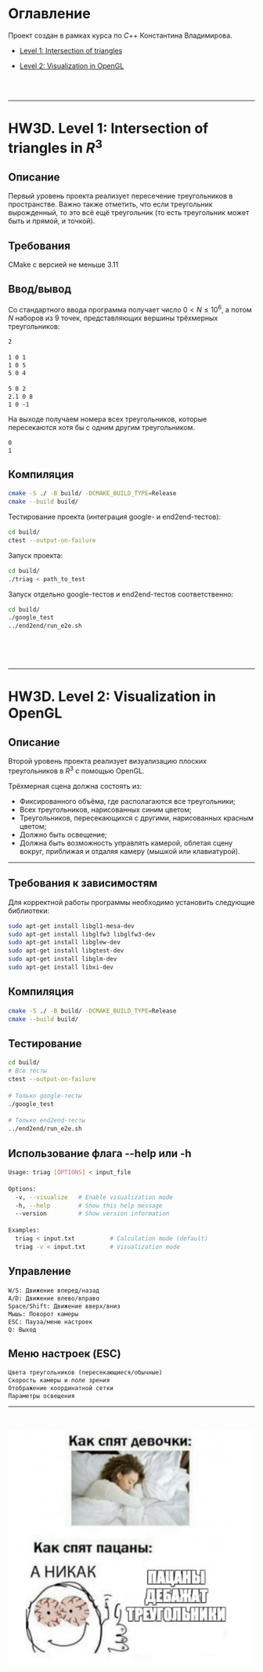 # Оглавление

Проект создан в рамках курса по $C$++ Константина Владимирова.

- [Level 1: Intersection of triangles](#hw3d-level-1-intersection-of-triangles-in-r3)

- [Level 2: Visualization in OpenGL](#hw3d-level-2-visualization-in-opengl)

<br><br>
***
# HW3D. Level 1: Intersection of triangles in $R^3$

## Описание
Первый уровень проекта реализует пересечение треугольников в пространстве. Важно также отметить, что если треугольник вырожденный, то это всё ещё треугольник (то есть треугольник может быть и прямой, и точкой).

## Требования
CMake с версией не меньше 3.11

## Ввод/вывод
Со стандартного ввода программа получает число $0 < N \leqslant 10^6$, а потом $N$ наборов из $9$ точек, представляющих вершины трёхмерных треугольников:
```
2

1 0 1
1 0 5
5 0 4

5 0 2
2.1 0 8
1 0 -1
```

На выходе получаем номера всех треугольников, которые пересекаются хотя бы с одним другим треугольником.

```
0
1
```

## Компиляция
```bash
cmake -S ./ -B build/ -DCMAKE_BUILD_TYPE=Release
cmake --build build/
```

Тестирование проекта (интеграция google- и end2end-тестов):
```bash
cd build/
ctest --output-on-failure
```

Запуск проекта:
```bash
cd build/
./triag < path_to_test
```

Запуск отдельно google-тестов и end2end-тестов соответственно:
```bash
cd build/
./google_test
../end2end/run_e2e.sh
```

<br><br><br>
***

# HW3D. Level 2: Visualization in OpenGL

## Описание
Второй  уровень проекта реализует визуализацию плоских треугольников в $R^3$ с помощью OpenGL. 

Трёхмерная сцена должна состоять из:
- Фиксированного объёма, где располагаются все треугольники;
- Всех треугольников, нарисованных синим цветом;
- Треугольников, пересекающихся с другими, нарисованных красным цветом;
- Должно быть освещение;
- Должна быть возможность управлять камерой, облетая сцену вокруг, приближая и отдаляя камеру (мышкой или клавиатурой).
***

## Требования к зависимостям
Для корректной работы программы необходимо установить следующие библиотеки:
```bash
sudo apt-get install libgl1-mesa-dev
sudo apt-get install libglfw3 libglfw3-dev
sudo apt-get install libglew-dev
sudo apt-get install libgtest-dev
sudo apt-get install libglm-dev
sudo apt-get install libxi-dev
```

## Компиляция
```bash
cmake -S ./ -B build/ -DCMAKE_BUILD_TYPE=Release
cmake --build build/
```

## Тестирование
```bash
cd build/
# Все тесты
ctest --output-on-failure

# Только google-тесты
./google_test

# Только end2end-тесты
../end2end/run_e2e.sh
```

## Использование флага --help или -h
```bash
Usage: triag [OPTIONS] < input_file

Options:
  -v, --visualize   # Enable visualization mode
  -h, --help        # Show this help message
  --version         # Show version information

Examples:
  triag < input.txt          # Calculation mode (default)
  triag -v < input.txt       # Visualization mode 
```


## Управление
    W/S: Движение вперед/назад
    A/D: Движение влево/вправо
    Space/Shift: Движение вверх/вниз
    Мышь: Поворот камеры
    ESC: Пауза/меню настроек
    Q: Выход

## Меню настроек (ESC)
    Цвета треугольников (пересекающиеся/обычные)
    Скорость камеры и поле зрения
    Отображение координатной сетки
    Параметры освещения

---
<br><br>
![alt text](./images/debug.png)
